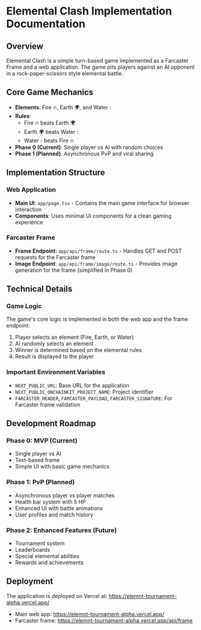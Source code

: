 # Elemental Clash Implementation Documentation

## Overview

Elemental Clash is a simple turn-based game implemented as a Farcaster Frame and a web application. The game pits players against an AI opponent in a rock-paper-scissors style elemental battle.

## Core Game Mechanics

- **Elements**: Fire 🔥, Earth 🌍, and Water 💧
- **Rules**:
  - Fire 🔥 beats Earth 🌍
  - Earth 🌍 beats Water 💧
  - Water 💧 beats Fire 🔥
- **Phase 0 (Current)**: Single player vs AI with random choices
- **Phase 1 (Planned)**: Asynchronous PvP and viral sharing

## Implementation Structure

### Web Application

- **Main UI**: `app/page.tsx` - Contains the main game interface for browser interaction
- **Components**: Uses minimal UI components for a clean gaming experience

### Farcaster Frame

- **Frame Endpoint**: `app/api/frame/route.ts` - Handles GET and POST requests for the Farcaster frame
- **Image Endpoint**: `app/api/frame/image/route.ts` - Provides image generation for the frame (simplified in Phase 0)

## Technical Details

### Game Logic

The game's core logic is implemented in both the web app and the frame endpoint:

1. Player selects an element (Fire, Earth, or Water)
2. AI randomly selects an element
3. Winner is determined based on the elemental rules
4. Result is displayed to the player

### Important Environment Variables

- `NEXT_PUBLIC_URL`: Base URL for the application
- `NEXT_PUBLIC_ONCHAINKIT_PROJECT_NAME`: Project identifier
- `FARCASTER_HEADER`, `FARCASTER_PAYLOAD`, `FARCASTER_SIGNATURE`: For Farcaster frame validation

## Development Roadmap

### Phase 0: MVP (Current)
- Single player vs AI
- Text-based frame
- Simple UI with basic game mechanics

### Phase 1: PvP (Planned)
- Asynchronous player vs player matches
- Health bar system with 5 HP
- Enhanced UI with battle animations
- User profiles and match history

### Phase 2: Enhanced Features (Future)
- Tournament system
- Leaderboards
- Special elemental abilities
- Rewards and achievements

## Deployment

The application is deployed on Vercel at: https://elemnt-tournament-alpha.vercel.app/

- Main web app: https://elemnt-tournament-alpha.vercel.app/
- Farcaster frame: https://elemnt-tournament-alpha.vercel.app/api/frame
